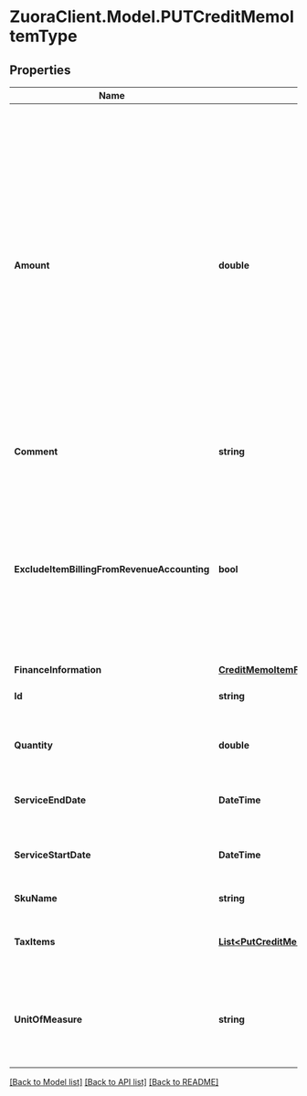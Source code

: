 # ZuoraClient.Model.PUTCreditMemoItemType

## Properties

Name | Type | Description | Notes
------------ | ------------- | ------------- | -------------
**Amount** | **double** | The amount of the credit memo item. For tax-inclusive credit memo items, the amount indicates the credit memo item amount including tax. For tax-exclusive credit memo items, the amount indicates the credit memo item amount excluding tax  | [optional] 
**Comment** | **string** | Comments about the credit memo item.  | [optional] 
**ExcludeItemBillingFromRevenueAccounting** | **bool** | The flag to exclude the credit memo item from revenue accounting.  **Note**: This field is only available if you have the Billing - Revenue Integration feature enabled.   | [optional] [default to false]
**FinanceInformation** | [**CreditMemoItemFromInvoiceItemTypeAllOfFinanceInformation**](CreditMemoItemFromInvoiceItemTypeAllOfFinanceInformation.md) |  | [optional] 
**Id** | **string** | The ID of the credit memo item.  | 
**Quantity** | **double** | The number of units for the credit memo item.  | [optional] 
**ServiceEndDate** | **DateTime** | The service end date of the credit memo item.  | [optional] 
**ServiceStartDate** | **DateTime** | The service start date of the credit memo item.  | [optional] 
**SkuName** | **string** | The name of the SKU.  | [optional] 
**TaxItems** | [**List&lt;PutCreditMemoTaxItemType&gt;**](PutCreditMemoTaxItemType.md) | Container for credit memo taxation items.  | [optional] 
**UnitOfMeasure** | **string** | The definable unit that you measure when determining charges.  | [optional] 

[[Back to Model list]](../README.md#documentation-for-models) [[Back to API list]](../README.md#documentation-for-api-endpoints) [[Back to README]](../README.md)


